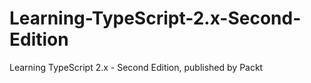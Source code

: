 # Learning-TypeScript-2.x-Second-Edition
Learning TypeScript 2.x - Second Edition, published by Packt
